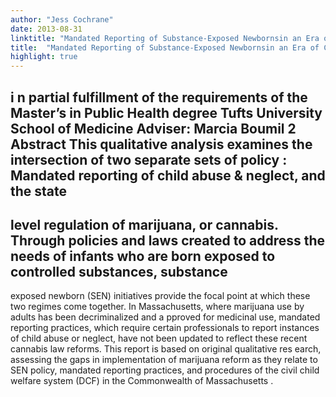 ```yaml
---
author: "Jess Cochrane"
date: 2013-08-31
linktitle: "Mandated Reporting of Substance-Exposed Newbornsin an Era of Changing Marijuana Laws"
title:  "Mandated Reporting of Substance-Exposed Newbornsin an Era of Changing Marijuana Laws"
highlight: true
---
```

  
i
n
partial
fulfillment of
the
requirements
of
 the
 Master’s in Public Health
 degree
Tufts University School of Medicine
Adviser:
 Marcia Boumil
2
Abstract
This
qualitative
analysis examines the
intersection
 of two separate sets of
policy
:
Mandated reporting of child abuse & neglect, and the state
-
level regulation of marijuana, or
cannabis. Through policies and laws
created to address
 the needs of infants who are born
exposed to controlled substances, substance
-
exposed newborn (SEN) initiatives provide the focal
point at which these two regimes come together. In Massachusetts, where marijuana use by
adults has been decriminalized and a
pproved for medicinal use, mandated reporting practices,
which require certain professionals to report instances of child abuse or neglect, have not been
updated to reflect these recent cannabis law reforms. This report is based on original qualitative
res
earch, assessing the gaps in implementation of marijuana reform as they relate to SEN policy,
mandated reporting practices, and procedures of the civil child welfare system (DCF) in the
Commonwealth of Massachusetts
.
